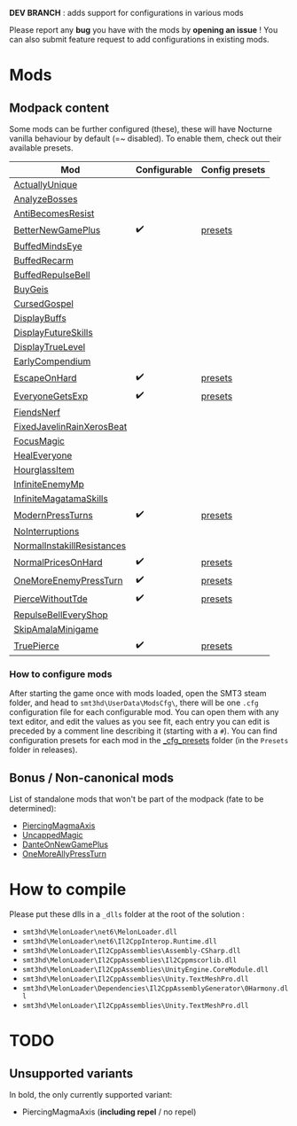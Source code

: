 **DEV BRANCH** : adds support for configurations in various mods

Please report any **bug** you have with the mods by **opening an issue** !
You can also submit feature request to add configurations in existing mods.

# Mods

## Modpack content

Some mods can be further configured (these), these will have Nocturne vanilla behaviour by default (=~ disabled). To enable them, check out their available presets.


| Mod | Configurable | Config presets |
|---|---|---|
| [ActuallyUnique](https://gamebanana.com/mods/443171) |  | |
| [AnalyzeBosses](https://gamebanana.com/mods/417551) |  | |
| [AntiBecomesResist](https://gamebanana.com/mods/407509) |  | |
| [BetterNewGamePlus](https://gamebanana.com/mods/433294) | :heavy_check_mark: | [presets](_cfg_presets/BetterNewGamePlus/) |
| [BuffedMindsEye](https://gamebanana.com/mods/407332) |  | |
| [BuffedRecarm](https://gamebanana.com/mods/407640) |  | |
| [BuffedRepulseBell](https://gamebanana.com/mods/380387) |  | |
| [BuyGeis](https://gamebanana.com/mods/381668) |  | |
| [CursedGospel](https://gamebanana.com/mods/443167) |  | |
| [DisplayBuffs](https://gamebanana.com/mods/436369) |  | |
| [DisplayFutureSkills](https://gamebanana.com/mods/374425) |  | |
| [DisplayTrueLevel](https://gamebanana.com/mods/417721) |  | |
| [EarlyCompendium](https://gamebanana.com/mods/441592) |  | |
| [EscapeOnHard](https://gamebanana.com/mods/379292) | :heavy_check_mark: | [presets](_cfg_presets/EscapeOnHard/) |
| [EveryoneGetsExp](https://gamebanana.com/mods/378534) | :heavy_check_mark: | [presets](_cfg_presets/EveryoneGetsExp/) |
| [FiendsNerf](https://gamebanana.com/mods/442339) |  | |
| [FixedJavelinRainXerosBeat](https://gamebanana.com/mods/441774) |  | |
| [FocusMagic](https://gamebanana.com/mods/416965) |  | |
| [HealEveryone](https://gamebanana.com/mods/406830) |  | |
| [HourglassItem](https://gamebanana.com/mods/441740) |  | |
| [InfiniteEnemyMp](https://gamebanana.com/mods/442187) |  | |
| [InfiniteMagatamaSkills](https://gamebanana.com/mods/439135) |  | |
| [ModernPressTurns](https://gamebanana.com/mods/376130) | :heavy_check_mark: | [presets](_cfg_presets/ModernPressTurn/) |
| [NoInterruptions](https://gamebanana.com/mods/439208) |  | |
| [NormalInstakillResistances](https://gamebanana.com/mods/443155) |  | |
| [NormalPricesOnHard](https://gamebanana.com/mods/379115) | :heavy_check_mark: | [presets](_cfg_presets/NormalPricesOnHard/) |
| [OneMoreEnemyPressTurn](https://gamebanana.com/mods/412716) | :heavy_check_mark: | [presets](_cfg_presets/OneMoreEnemyPressTurn/) |
| [PierceWithoutTde](https://gamebanana.com/mods/412714) | :heavy_check_mark: | [presets](_cfg_presets/PierceWithoutTde/) |
| [RepulseBellEveryShop](https://gamebanana.com/mods/382242) |  | |
| [SkipAmalaMinigame](https://gamebanana.com/mods/415578) |  | |
| [TruePierce](https://gamebanana.com/mods/411510) | :heavy_check_mark: | [presets](_cfg_presets/TruePierce/) |

### How to configure mods

After starting the game once with mods loaded, open the SMT3 steam folder, and head to `smt3hd\UserData\ModsCfg\`, there will be one `.cfg` configuration file for each configurable mod.
You can open them with any text editor, and edit the values as you see fit, each entry you can edit is preceded by a comment line describing it (starting with a `#`). You can find configuration presets for each mod in the [_cfg_presets](_cfg_presets) folder (in the `Presets` folder in releases).

## Bonus / Non-canonical mods

List of standalone mods that won't be part of the modpack (fate to be determined):
- [PiercingMagmaAxis](https://gamebanana.com/mods/380326)
- [UncappedMagic](https://gamebanana.com/mods/416903)
- [DanteOnNewGamePlus](https://gamebanana.com/mods/439012)
- [OneMoreAllyPressTurn](https://gamebanana.com/mods/439139)


# How to compile
Please put these dlls in a `_dlls` folder at the root of the solution :
- `smt3hd\MelonLoader\net6\MelonLoader.dll`
- `smt3hd\MelonLoader\net6\Il2CppInterop.Runtime.dll`
- `smt3hd\MelonLoader\Il2CppAssemblies\Assembly-CSharp.dll`
- `smt3hd\MelonLoader\Il2CppAssemblies\Il2Cppmscorlib.dll`
- `smt3hd\MelonLoader\Il2CppAssemblies\UnityEngine.CoreModule.dll`
- `smt3hd\MelonLoader\Il2CppAssemblies\Unity.TextMeshPro.dll`
- `smt3hd\MelonLoader\Dependencies\Il2CppAssemblyGenerator\0Harmony.dll`
- `smt3hd\MelonLoader\Il2CppAssemblies\Unity.TextMeshPro.dll`


# TODO

## Unsupported variants

In bold, the only currently supported variant:
- PiercingMagmaAxis (**including repel** / no repel)